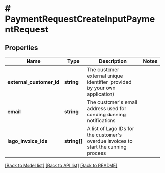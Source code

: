 # # PaymentRequestCreateInputPaymentRequest

## Properties

Name | Type | Description | Notes
------------ | ------------- | ------------- | -------------
**external_customer_id** | **string** | The customer external unique identifier (provided by your own application) |
**email** | **string** | The customer&#39;s email address used for sending dunning notifications |
**lago_invoice_ids** | **string[]** | A list of Lago IDs for the customer&#39;s overdue invoices to start the dunning process |

[[Back to Model list]](../../README.md#models) [[Back to API list]](../../README.md#endpoints) [[Back to README]](../../README.md)

